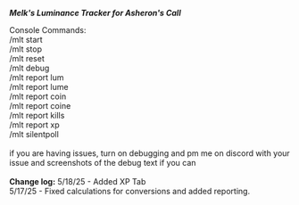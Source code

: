 ***Melk's Luminance Tracker for Asheron's Call***

Console Commands: <br />
/mlt start <br />
/mlt stop <br />
/mlt reset <br />
/mlt debug <br />
/mlt report lum <br />
/mlt report lume <br />
/mlt report coin <br />
/mlt report coine <br />
/mlt report kills <br />
/mlt report xp <br />
/mlt silentpoll <br />
 <br />
if you are having issues, turn on debugging and pm me on discord with your issue and screenshots of the debug text if you can
<br />
<br />
**Change log:**
5/18/25 - Added XP Tab<br />
5/17/25 - Fixed calculations for conversions and added reporting.<br />
